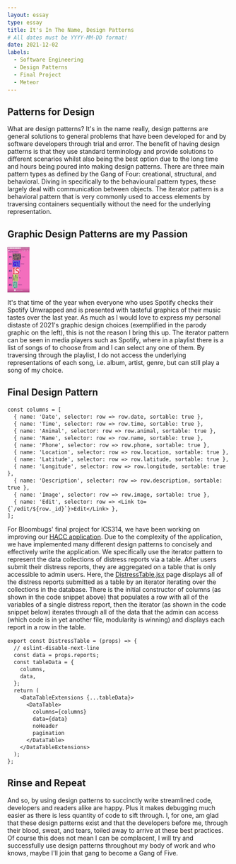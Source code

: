 ```yaml
---
layout: essay
type: essay
title: It's In The Name, Design Patterns
# All dates must be YYYY-MM-DD format!
date: 2021-12-02
labels:
  - Software Engineering
  - Design Patterns
  - Final Project
  - Meteor
---
```


## Patterns for Design

What are design patterns? It's in the name really, design patterns are general solutions to general problems that have been developed for and by software developers through trial and error. The benefit of having design patterns is that they use standard terminology and provide solutions to different scenarios whilst also being the best option due to the long time and hours being poured into making design patterns. There are three main pattern types as defined by the Gang of Four: creational, structural, and behavioral. Diving in specifically to the behavioural pattern types, these largely deal with communication between objects. The iterator pattern is a behavioral pattern that is very commonly used to access elements by traversing containers sequentially without the need for the underlying representation. 

## Graphic Design Patterns are my Passion

<img class="ui floated image" align="center" src="../images/spotifygraphic.jpg" width="10%">

It's that time of the year when everyone who uses Spotify checks their Spotify Unwrapped and is presented with tasteful graphics of their music tastes over the last year. As much as I would love to express my personal distaste of 2021's graphic design choices (exemplified in the parody graphic on the left), this is not the reason I bring this up. The iterator pattern can be seen in media players such as Spotify, where in a playlist there is a list of songs of to choose from and I can select any one of them. By traversing through the playlist, I do not access the underlying representations of each song, i.e. album, artist, genre, but can still play a song of my choice.


## Final Design Pattern

```
const columns = [
  { name: 'Date', selector: row => row.date, sortable: true },
  { name: 'Time', selector: row => row.time, sortable: true },
  { name: 'Animal', selector: row => row.animal, sortable: true },
  { name: 'Name', selector: row => row.name, sortable: true },
  { name: 'Phone', selector: row => row.phone, sortable: true },
  { name: 'Location', selector: row => row.location, sortable: true },
  { name: 'Latitude', selector: row => row.latitude, sortable: true },
  { name: 'Longitude', selector: row => row.longitude, sortable: true },
  { name: 'Description', selector: row => row.description, sortable: true },
  { name: 'Image', selector: row => row.image, sortable: true },
  { name: 'Edit', selector: row => <Link to={`/edit/${row._id}`}>Edit</Link> },
];
```

For Bloombugs' final project for ICS314, we have been working on improving our [HACC application](https://bloombugs.github.io/). Due to the complexity of the application, we have implemented many different design patterns to concisely and effectively write the application. We specifically use the iterator pattern to represent the data collections of distress reports via a table. After users submit their distress reports, they are aggregated on a table that is only accessible to admin users. Here, the [DistressTable.jsx](https://github.com/bloombugs/application/blob/master/app/imports/ui/pages/DistressTable.jsx) page displays all of the distress reports submitted as a table by an iterator iterating over the collections in the database. There is the initial constructor of columns (as shown in the code snippet above) that populates a row with all of the variables of a single distress report, then the iterator (as shown in the code snippet below) iterates through all of the data that the admin can access (which code is in yet another file, modularity is winning) and displays each report in a row in the table.

```
export const DistressTable = (props) => {
  // eslint-disable-next-line
  const data = props.reports;
  const tableData = {
    columns,
    data,
  };
  return (
    <DataTableExtensions {...tableData}>
      <DataTable>
        columns={columns}
        data={data}
        noHeader
        pagination
      </DataTable>
    </DataTableExtensions>
  );
};
```

## Rinse and Repeat

And so, by using design patterns to succinctly write streamlined code, developers and readers alike are happy. Plus it makes debugging much easier as there is less quantity of code to sift through. I, for one, am glad that these design patterns exist and that the developers before me, through their blood, sweat, and tears, toiled away to arrive at these best practices. Of course this does not mean I can be complacent, I will try and successfully use design patterns throughout my body of work and who knows, maybe I'll join that gang to become a Gang of Five.
